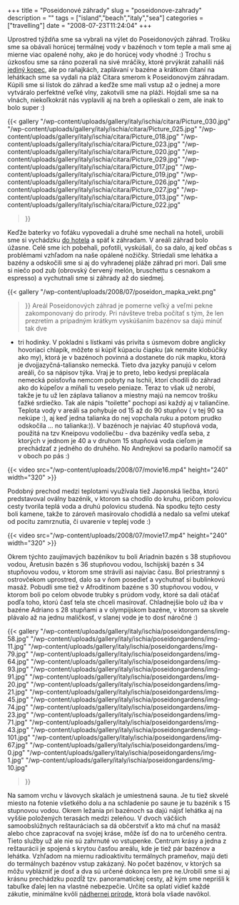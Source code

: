 +++
title = "Poseidonové záhrady"
slug = "poseidonove-zahrady"
description = ""
tags = ["island","beach","italy","sea"]
categories = ["travelling"]
date = "2008-07-23T11:24:04"
+++

Uprostred týždňa sme sa vybrali na výlet do Poseidonových záhrad. Trošku sme sa obávali horúcej
termálnej vody v bazénoch v tom teple a mali sme aj mierne viac opalené nohy, ako je do horúcej
vody vhodné :) Trochu s úzkosťou sme sa ráno pozerali na sivé mráčiky, ktoré prvýkrát zahalili náš <a title="Trips
through the Ischia"
href="http://www.ajka-andrej.com/2008/07/23/trips-through-the-ischia/?lang=SK">jediný kopec</a>,
ale po raňajkách, zaplávaní v bazéne a krátkom čítaní na lehátkach sme sa vydali na pláž Citara
smerom k Poseidonovým záhradam. Kúpili sme si lístok do záhrad a keďže sme mali vstup až o jednej a
more vytváralo perfektné veľké vlny, zakotvili sme na pláži. Hojdali sme sa na vlnách, niekoľkokrát
nás vyplavili aj na breh a oplieskali o zem, ale inak to bolo super :)

{{< gallery
    "/wp-content/uploads/gallery/italy/ischia/citara/Picture_030.jpg"
    "/wp-content/uploads/gallery/italy/ischia/citara/Picture_025.jpg"
    "/wp-content/uploads/gallery/italy/ischia/citara/Picture_018.jpg"
    "/wp-content/uploads/gallery/italy/ischia/citara/Picture_023.jpg"
    "/wp-content/uploads/gallery/italy/ischia/citara/Picture_020.jpg"
    "/wp-content/uploads/gallery/italy/ischia/citara/Picture_029.jpg"
    "/wp-content/uploads/gallery/italy/ischia/citara/Picture_017.jpg"
    "/wp-content/uploads/gallery/italy/ischia/citara/Picture_019.jpg"
    "/wp-content/uploads/gallery/italy/ischia/citara/Picture_026.jpg"
    "/wp-content/uploads/gallery/italy/ischia/citara/Picture_027.jpg"
    "/wp-content/uploads/gallery/italy/ischia/citara/Picture_013.jpg"
    "/wp-content/uploads/gallery/italy/ischia/citara/Picture_022.jpg"
>}}

Keďže baterky vo foťáku vypovedali a druhé sme nechali na hoteli, urobili sme si vychádzku <a
title="Hotel Corona***" href="http://www.ajka-andrej.com/2008/06/30/hotel-corona/?lang=SK">do
hotela</a> a späť k záhradam. V areáli záhrad bolo úžasne. Celé sme ich pobehali, pofotili,
vyskúšali, čo sa dalo, aj keď občas s problémami vzhľadom na naše opálené nožičky. Striedali sme
lehátka a bazény a odskočili sme si aj do vyhradenej pláže záhrad pri mori. Dali sme si niečo pod
zub (obrovský červený melón, bruschettu s cesnakom a espresso) a vychutnali sme si záhrady až do
siedmej.

{{< gallery
    "/wp-content/uploads/2008/07/poseidon_mapka_vekt.png"
>}}
Areál Poseidonových záhrad je pomerne veľký a veľmi pekne zakomponovaný do prírody. Pri návšteve
treba počítať s tým, že len prezretím a prípadným krátkym vyskúšaním bazénov sa dajú minúť tak dve
- tri hodinky. V pokladni s lístkami vás privíta s úsmevom dobre anglicky hovoriaci chlapík, môžete
si kúpiť kúpaciu čiapku (ak nemáte klobúčiky ako my), ktorá je v bazénoch povinná a dostanete do
rúk mapku, ktorá je dvojjazyčná-taliansko nemecká. Tieto dva jazyky panujú v celom areáli, čo sa
nápisov týka. Vraj je to preto, lebo kedysi preplácala nemecká poisťovňa nemcom pobyty na Ischii,
ktorí chodili do záhrad ako do kúpeľov a míňali tu veselo peniaze. Teraz to však už nerobí, takže
je tu už len záplava talianov a miestny majú na nemcov trošku ťažké srdiečko. Tak ale nápis
"toilette" pochopí asi každý aj v taliančine. Teplota vody v areáli sa pohybuje od 15 až do 90
stupňov ( v tej 90 sa nekúpe :), aj keď jedna talianka do nej vopchala ruku a potom prudko
odskočila ... no talianka:)). V bazénoch je najviac 40 stupňová voda, použitá na tzv Kneipovu
vodoliečbu - dva bazéniky vedľa seba, z ktorých v jednom je 40 a v druhom 15 stupňová voda cieľom
je prechádzať z jedného do druhého. No Andrejkovi sa podarilo namočiť sa v oboch po pás :)


{{< video src="/wp-content/uploads/2008/07/movie16.mp4" height="240" width="320" >}}



Podobný prechod medzi teplotami využívala tiež Japonská liečba, ktorú predstavoval oválny bazénik, v
ktorom sa chodilo do kruhu, pričom polovicu cesty tvorila teplá voda a druhú polovicu studená. Na
spodku tejto cesty boli kamene, takže to zároveň masírovalo chodidlá a nedalo sa veľmi utekať od
pocitu zamrznutia, či uvarenie v teplej vode :)


{{< video src="/wp-content/uploads/2008/07/movie17.mp4" height="240" width="320" >}}



Okrem týchto zaujímavých bazénikov tu boli Ariadnin bazén s 38 stupňovou vodou, Aretusin bazén s 36
stupňovou vodou, Ischijskij bazén s 34 stupňovou vodou, v ktorom sme strávili asi najviac času. Bol
priestranný s ostrovčekom uprostred, dalo sa v ňom posedieť a vychutnať si bublinkovú masáž.
Pobudli sme tiež v Afroditinom bazéne s 30 stupňovou vodou, v ktorom boli po celom obvode trubky s
prúdom vody, ktoré sa dali otáčať podľa toho, ktorú časť tela ste chceli masírovať. Chladnejšie
bolo už iba v bazéne Adriano s 28 stupňami a v olympijskom bazéne, v ktorom sa skvele plávalo až na
jednu maličkosť, v slanej vode je to dosť náročné :)

{{< gallery
    "/wp-content/uploads/gallery/italy/ischia/poseidongardens/img-58.jpg"
    "/wp-content/uploads/gallery/italy/ischia/poseidongardens/img-11.jpg"
    "/wp-content/uploads/gallery/italy/ischia/poseidongardens/img-79.jpg"
    "/wp-content/uploads/gallery/italy/ischia/poseidongardens/img-64.jpg"
    "/wp-content/uploads/gallery/italy/ischia/poseidongardens/img-93.jpg"
    "/wp-content/uploads/gallery/italy/ischia/poseidongardens/img-91.jpg"
    "/wp-content/uploads/gallery/italy/ischia/poseidongardens/img-20.jpg"
    "/wp-content/uploads/gallery/italy/ischia/poseidongardens/img-21.jpg"
    "/wp-content/uploads/gallery/italy/ischia/poseidongardens/img-45.jpg"
    "/wp-content/uploads/gallery/italy/ischia/poseidongardens/img-74.jpg"
    "/wp-content/uploads/gallery/italy/ischia/poseidongardens/img-23.jpg"
    "/wp-content/uploads/gallery/italy/ischia/poseidongardens/img-71.jpg"
    "/wp-content/uploads/gallery/italy/ischia/poseidongardens/img-43.jpg"
    "/wp-content/uploads/gallery/italy/ischia/poseidongardens/img-101.jpg"
    "/wp-content/uploads/gallery/italy/ischia/poseidongardens/img-67.jpg"
    "/wp-content/uploads/gallery/italy/ischia/poseidongardens/img-0.jpg"
    "/wp-content/uploads/gallery/italy/ischia/poseidongardens/img-1.jpg"
    "/wp-content/uploads/gallery/italy/ischia/poseidongardens/img-10.jpg"
>}}

Na samom vrchu v lávovych skalách je umiestnená sauna. Je tu tiež skvelé miesto na fotenie všetkého
dolu a na schladenie po saune je tu bazénik s 15 stupnovou vodou. Okrem ležania pri bazénoch sa
dajú nájsť lehátka aj na vyššie položených terasách medzi zeleňou. V dvoch väčších samoobslúžnych
reštauráciach sa dá občerstviť a kto má chuť na masáž alebo chce zapracovať na svojej kráse, môže
ísť do na to určeného centra. Tieto služby už ale nie sú zahrnuté vo vstupenke. Centrum krásy a
jedna z reštaurácii je spojená s krytou časťou areálu, kde je tiež pár bazénov a lehátka. Vzhľadom
na miernu radioaktivitu termálnych prameňov, majú deti do termálnych bazénov vstup zakázaný. No
počet bazénov, v ktorých sa môžu vyblázniť je dosť a dva sú určené dokonca len pre ne.Urobili sme
si aj krásnu prechádzku pozdĺž tzv. panoramatickej cesty, až kým sme neprišli k tabuľke ďalej len
na vlastné nebezpečie. Určite sa oplatí vidieť každé zákutie, minimálne kvôli <a title="Evergreen
island – Ischia" href="http://www.ajka-andrej.com/2008/06/28/evergreen-island/?lang=SK">nádhernej
prírode</a>, ktorá bola všade navôkol.

